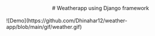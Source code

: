 <div align = "center">
# Weatherapp using Django framework
<!-- > ### _Weatherapp Using Django Framework._ -->
<br>
<br>
</div>
![Demo](https://github.com/Dhinahar12/weather-app/blob/main/gif/weather.gif)



